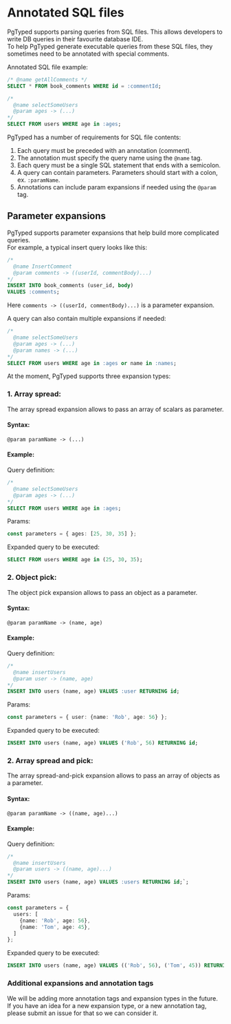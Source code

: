 # Annotated SQL files

PgTyped supports parsing queries from SQL files. This allows developers to write DB queries in their favourite database IDE.  
To help PgTyped generate executable queries from these SQL files, they sometimes need to be annotated with special comments.  

Annotated SQL file example:
```sql
/* @name getAllComments */
SELECT * FROM book_comments WHERE id = :commentId;

/*
  @name selectSomeUsers
  @param ages -> (...)
*/
SELECT FROM users WHERE age in :ages;
```

PgTyped has a number of requirements for SQL file contents:
1. Each query must be preceded with an annotation (comment).
2. The annotation must specify the query name using the `@name` tag.
3. Each query must be a single SQL statement that ends with a semicolon.
4. A query can contain parameters. Parameters should start with a colon, ex. `:paramName`.
5. Annotations can include param expansions if needed using the `@param` tag.

## Parameter expansions

PgTyped supports parameter expansions that help build more complicated queries.  
For example, a typical insert query looks like this:

```sql
/*
  @name InsertComment
  @param comments -> ((userId, commentBody)...)
*/
INSERT INTO book_comments (user_id, body)
VALUES :comments;
```

Here `comments -> ((userId, commentBody)...)` is a parameter expansion.

A query can also contain multiple expansions if needed:
```sql
/*
  @name selectSomeUsers
  @param ages -> (...)
  @param names -> (...)
*/
SELECT FROM users WHERE age in :ages or name in :names;
```

At the moment, PgTyped supports three expansion types:

### 1. Array spread:

The array spread expansion allows to pass an array of scalars as parameter.  
#### Syntax:
```
@param paramName -> (...)
```

#### Example:
Query definition:
```sql
/*
  @name selectSomeUsers
  @param ages -> (...)
*/
SELECT FROM users WHERE age in :ages;
```
Params:
```ts
const parameters = { ages: [25, 30, 35] };
```
Expanded query to be executed:
```sql
SELECT FROM users WHERE age in (25, 30, 35);
```

### 2. Object pick:

The object pick expansion allows to pass an object as a parameter.  
#### Syntax:
```
@param paramName -> (name, age)
```

#### Example:
Query definition:
```sql
/*
  @name insertUsers
  @param user -> (name, age)
*/
INSERT INTO users (name, age) VALUES :user RETURNING id;
```
Params:
```ts
const parameters = { user: {name: 'Rob', age: 56} };
```
Expanded query to be executed:
```sql
INSERT INTO users (name, age) VALUES ('Rob', 56) RETURNING id;
```

### 2. Array spread and pick:

The array spread-and-pick expansion allows to pass an array of objects as a parameter.  
#### Syntax:
```
@param paramName -> ((name, age)...)
```

#### Example:
Query definition:
```sql
/*
  @name insertUsers
  @param users -> ((name, age)...)
*/
INSERT INTO users (name, age) VALUES :users RETURNING id;`;
```
Params:
```ts
const parameters = {
  users: [
    {name: 'Rob', age: 56},
    {name: 'Tom', age: 45},
  ]
};
```
Expanded query to be executed:
```sql
INSERT INTO users (name, age) VALUES (('Rob', 56), ('Tom', 45)) RETURNING id;
```

### Additional expansions and annotation tags

We will be adding more annotation tags and expansion types in the future.  
If you have an idea for a new expansion type, or a new annotation tag, please submit an issue for that so we can consider it.
